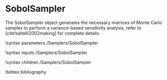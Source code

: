 # SobolSampler

The SobolSampler object generates the necessary matrices of Monte Carlo samples to perform a
variance-based sensitivity analysis, refer to [cite!saltelli2002making] for complete details.

!syntax parameters /Samplers/SobolSampler

!syntax inputs /Samplers/SobolSampler

!syntax children /Samplers/SobolSampler

!bibtex bibliography

